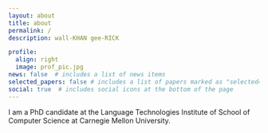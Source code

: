 ```yaml
---
layout: about
title: about
permalink: /
description: wall-KHAN gee-RICK

profile:
  align: right
  image: prof_pic.jpg
news: false  # includes a list of news items
selected_papers: false # includes a list of papers marked as "selected={true}"
social: true  # includes social icons at the bottom of the page
---
```


I am a PhD candidate at the Language Technologies Institute of School of Computer Science at Carnegie Mellon University.
